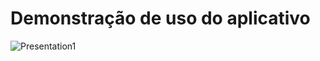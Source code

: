 # Demonstração de uso do aplicativo

![Presentation1](https://github.com/jermesonf/prjAndroidSpinner/assets/45910656/7438f46b-fbf8-431f-8a12-ec50b216fc58)
